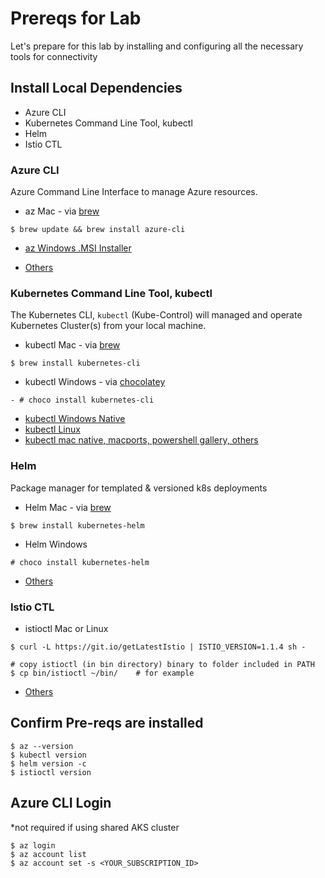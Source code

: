 # Prereqs for Lab
Let's prepare for this lab by installing and configuring all the necessary tools for connectivity

## Install Local Dependencies
 - Azure CLI
 - Kubernetes Command Line Tool, kubectl
 - Helm
 - Istio CTL

### Azure CLI
Azure Command Line Interface to manage Azure resources.

 - az Mac - via [brew](https://brew.sh)
```shell
$ brew update && brew install azure-cli
```

 - [az Windows .MSI Installer](https://aka.ms/installazurecliwindows)

 - [Others](https://docs.microsoft.com/en-us/cli/azure/install-azure-cli?view=azure-cli-latest)

### Kubernetes Command Line Tool, kubectl 
The Kubernetes CLI, `kubectl` (Kube-Control) will managed and operate Kubernetes Cluster(s) from your local machine.

 - kubectl Mac - via [brew](https://brew.sh)
```shell
$ brew install kubernetes-cli
```
- kubectl Windows - via [chocolatey](Chocolatey)
```
- # choco install kubernetes-cli
```
- [kubectl Windows Native](https://kubernetes.io/docs/tasks/tools/install-kubectl/#install-kubectl-on-windows)
- [kubectl Linux](https://kubernetes.io/docs/tasks/tools/install-kubectl/#install-kubectl-on-linux)
- [kubectl mac native, macports, powershell gallery, others](https://kubernetes.io/docs/tasks/tools/install-kubectl)

### Helm
Package manager for templated & versioned k8s deployments

 - Helm Mac - via [brew](https://brew.sh)
```shell
$ brew install kubernetes-helm
```
 - Helm Windows
 ```
 # choco install kubernetes-helm
```
 - [Others](https://github.com/helm/helm#install)

### Istio CTL
 - istioctl Mac or Linux
```shell
$ curl -L https://git.io/getLatestIstio | ISTIO_VERSION=1.1.4 sh -

# copy istioctl (in bin directory) binary to folder included in PATH
$ cp bin/istioctl ~/bin/    # for example

```
- [Others](https://github.com/istio/istio/releases)

## Confirm Pre-reqs are installed
```shell
$ az --version
$ kubectl version
$ helm version -c
$ istioctl version
```

## Azure CLI Login
*not required if using shared AKS cluster
```shell
$ az login
$ az account list
$ az account set -s <YOUR_SUBSCRIPTION_ID>
```
